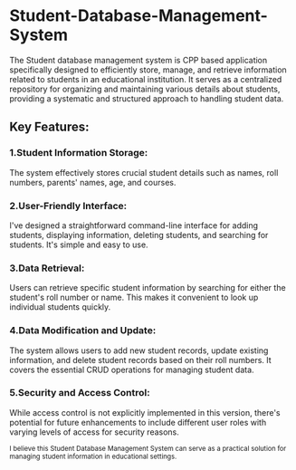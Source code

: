 # Student-Database-Management-System
The Student database management system is CPP based application specifically designed to efficiently store, manage, and retrieve information related to students in an educational institution. It serves as a centralized repository for organizing and maintaining various details about students, providing a systematic and structured approach to handling student data.
## Key Features:
### 1.Student Information Storage:
The system effectively stores crucial student details such as names, roll numbers, parents' names, age, and courses.
### 2.User-Friendly Interface:
I've designed a straightforward command-line interface for adding students, displaying information, deleting students, and searching for students. It's simple and easy to use.
### 3.Data Retrieval:
Users can retrieve specific student information by searching for either the student's roll number or name. This makes it convenient to look up individual students quickly.
### 4.Data Modification and Update:
The system allows users to add new student records, update existing information, and delete student records based on their roll numbers. It covers the essential CRUD operations for managing student data.
### 5.Security and Access Control:
While access control is not explicitly implemented in this version, there's potential for future enhancements to include different user roles with varying levels of access for security reasons.


<sub>I believe this Student Database Management System can serve as a practical solution for managing student information in educational settings.</sub>
